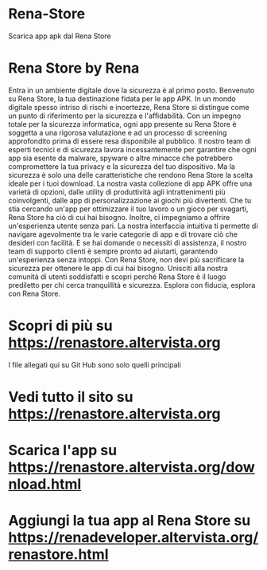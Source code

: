 # Rena-Store
Scarica app apk dal Rena Store
# Rena Store by Rena
Entra in un ambiente digitale dove la sicurezza è al primo posto. Benvenuto su Rena Store, la tua destinazione fidata per le app APK. In un mondo digitale spesso intriso di rischi e incertezze, Rena Store si distingue come un punto di riferimento per la sicurezza e l'affidabilità. Con un impegno totale per la sicurezza informatica, ogni app presente su Rena Store è soggetta a una rigorosa valutazione e ad un processo di screening approfondito prima di essere resa disponibile al pubblico. Il nostro team di esperti tecnici e di sicurezza lavora incessantemente per garantire che ogni app sia esente da malware, spyware o altre minacce che potrebbero compromettere la tua privacy e la sicurezza del tuo dispositivo. Ma la sicurezza è solo una delle caratteristiche che rendono Rena Store la scelta ideale per i tuoi download. La nostra vasta collezione di app APK offre una varietà di opzioni, dalle utility di produttività agli intrattenimenti più coinvolgenti, dalle app di personalizzazione ai giochi più divertenti. Che tu stia cercando un'app per ottimizzare il tuo lavoro o un gioco per svagarti, Rena Store ha ciò di cui hai bisogno. Inoltre, ci impegniamo a offrire un'esperienza utente senza pari. La nostra interfaccia intuitiva ti permette di navigare agevolmente tra le varie categorie di app e di trovare ciò che desideri con facilità. E se hai domande o necessiti di assistenza, il nostro team di supporto clienti è sempre pronto ad aiutarti, garantendo un'esperienza senza intoppi. Con Rena Store, non devi più sacrificare la sicurezza per ottenere le app di cui hai bisogno. Unisciti alla nostra comunità di utenti soddisfatti e scopri perché Rena Store è il luogo prediletto per chi cerca tranquillità e sicurezza. Esplora con fiducia, esplora con Rena Store.
# Scopri di più su https://renastore.altervista.org
I file allegati qui su Git Hub sono solo quelli principali
# Vedi tutto il sito su https://renastore.altervista.org
# Scarica l'app su https://renastore.altervista.org/download.html
# Aggiungi la tua app al Rena Store su https://renadeveloper.altervista.org/renastore.html
